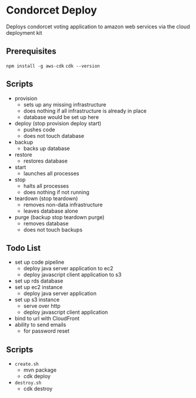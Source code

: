 # Condorcet Deploy
Deploys condorcet voting application to amazon web services via the cloud deployment kit

## Prerequisites
`npm install -g aws-cdk`
`cdk --version`

## Scripts
- provision
    - sets up any missing infrastructure
    - does nothing if all infrastructure is already in place
    - database would be set up here
- deploy (stop provision deploy start)
    - pushes code
    - does not touch database
- backup
    - backs up database
- restore
    - restores database
- start
    - launches all processes
- stop
    - halts all processes
    - does nothing if not running
- teardown (stop teardown)
    - removes non-data infrastructure
    - leaves database alone
- purge (backup stop teardown purge)
    - removes database
    - does not touch backups

## Todo List
- set up code pipeline
    - deploy java server application to ec2 
    - deploy javascript client application to s3 
- set up rds database
- set up ec2 instance
    - deploy java server application
- set up s3 instance
    - serve over http
    - deploy javascript client application
- bind to url with CloudFront
- ability to send emails
    - for password reset 

## Scripts
- `create.sh`
    - mvn package
    - cdk deploy
- `destroy.sh`
    - cdk destroy

